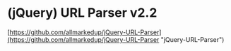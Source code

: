 (jQuery) URL Parser v2.2
======================

[https://github.com/allmarkedup/jQuery-URL-Parser](https://github.com/allmarkedup/jQuery-URL-Parser "jQuery-URL-Parser")
